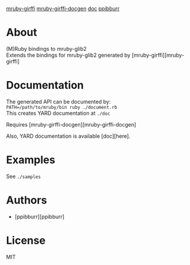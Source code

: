 [mruby-girffi](http://github.com/ppibburr/mruby-girffi)
[mruby-girffi-docgen](http://github.com/ppibburr/mruby-girffi-docgen)
[doc](http://ppibburr.github.com/mruby-glib2)
[ppibburr](http://github.com/ppibburr)

About
===
(M)Ruby bindings to mruby-glib2  
Extends the bindings for mruby-glib2 generated by [mruby-girffi][mruby-girffi] 

Documentation
===
The generated API can be documented by:  
`PATH=/path/to/mruby/bin ruby ./document.rb`  
This creates YARD documentation at `./doc`  
  
Requires [mruby-girffi-docgen][mruby-girffi-docgen]  

Also, YARD documentation is available [doc][here].

Examples
===
See `./samples`

Authors
===
* [ppibburr][ppibburr]

License
===
MIT
